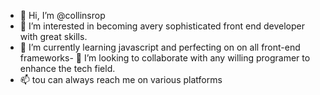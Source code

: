 - 👋 Hi, I’m @collinsrop
- 👀 I’m interested in becoming avery sophisticated front end developer with great skills.
- 🌱 I’m currently learning javascript and perfecting on on all front-end frameworks- 💞️ I’m looking to collaborate with any willing programer to enhance the tech field.
- 📫 tou can always reach me on various platforms

<!---
collinsrop/collinsrop is a ✨ special ✨ repository because its `README.md` (this file) appears on your GitHub profile.
You can click the Preview link to take a look at your changes.
--->
